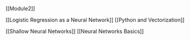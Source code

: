 
[[Module2]]


[[Logistic Regression as a Neural Network]]
[[Python and Vectorization]]


[[Shallow Neural Networks]]
[[Neural Networks Basics]]
